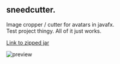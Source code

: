 ## sneedcutter.

Image cropper / cutter for avatars in javafx.  
Test project thingy.
All of it just works.

[Link to zipped jar](https://files.catbox.moe/3h5yv3.zip)

![preview](https://github.com/user-attachments/assets/15be5f05-c87c-4b8a-a58d-f62db0b939f7)
